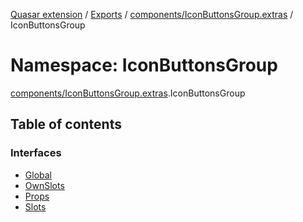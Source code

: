 [Quasar extension](../index.md) / [Exports](../modules.md) / [components/IconButtonsGroup.extras](components_IconButtonsGroup_extras.md) / IconButtonsGroup

# Namespace: IconButtonsGroup

[components/IconButtonsGroup.extras](components_IconButtonsGroup_extras.md).IconButtonsGroup

## Table of contents

### Interfaces

- [Global](../interfaces/components_IconButtonsGroup_extras.IconButtonsGroup.Global.md)
- [OwnSlots](../interfaces/components_IconButtonsGroup_extras.IconButtonsGroup.OwnSlots.md)
- [Props](../interfaces/components_IconButtonsGroup_extras.IconButtonsGroup.Props.md)
- [Slots](../interfaces/components_IconButtonsGroup_extras.IconButtonsGroup.Slots.md)
